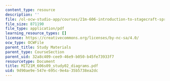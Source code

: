 ```yaml
---
content_type: resource
description: ''
file: /ol-ocw-studio-app/courses/21m-606-introduction-to-stagecraft-spring-2009/9d90ae9e547e695c9e4a35b5738ea2dc_MIT21M_606s09_study02_diagrams.pdf
file_size: 871190
file_type: application/pdf
learning_resource_types: []
license: https://creativecommons.org/licenses/by-nc-sa/4.0/
ocw_type: OCWFile
parent_title: Study Materials
parent_type: CourseSection
parent_uid: 32a8c409-cee9-46e9-b050-b45fe73933f7
resourcetype: Document
title: MIT21M_606s09_study02_diagrams.pdf
uid: 9d90ae9e-547e-695c-9e4a-35b5738ea2dc
---
```

